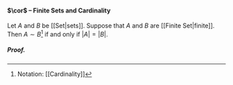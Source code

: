 #### $\cor$ – Finite Sets and Cardinality
Let $A$ and $B$ be [[Set|sets]]. Suppose that $A$ and $B$ are [[Finite Set|finite]]. Then $A\sim B$[^1] if and only if $|A|=|B|$.

##### *Proof.*

[^1]: Notation: [[Cardinality]]